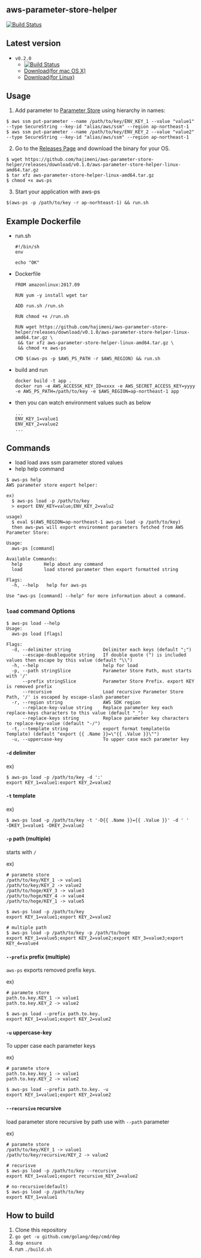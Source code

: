 aws-parameter-store-helper
----------------
[![Build Status](https://travis-ci.org/hajimeni/aws-parameter-store-helper.svg?branch=master)](https://travis-ci.org/hajimeni/aws-parameter-store-helper)

## Latest version

- `v0.2.0`
  - [![Build Status](https://travis-ci.org/hajimeni/aws-parameter-store-helper.svg?branch=v0.2.0)](https://travis-ci.org/hajimeni/aws-parameter-store-helper)
  - [Download(for mac OS X)](https://github.com/hajimeni/aws-parameter-store-helper/releases/download/v0.2.0/aws-ps-darwin-amd64.tar.gz) 
  - [Download(for Linux)](https://github.com/hajimeni/aws-parameter-store-helper/releases/download/v0.2.0/aws-ps-linux-amd64.tar.gz) 

## Usage

1. Add parameter to [Parameter Store](https://console.aws.amazon.com/ec2/v2/home#Parameters:) using hierarchy in names:
```
$ aws ssm put-parameter --name /path/to/key/ENV_KEY_1 --value "value1" --type SecureString --key-id "alias/aws/ssm" --region ap-northeast-1
$ aws ssm put-parameter --name /path/to/key/ENV_KEY_2 --value "value2" --type SecureString --key-id "alias/aws/ssm" --region ap-northeast-1
```

2. Go to the [Releases Page](/hajimeni/aws-parameter-store-helper/releases) and download the binary for your OS.
```
$ wget https://github.com/hajimeni/aws-parameter-store-helper/releases/download/v0.1.0/aws-parameter-store-helper-linux-amd64.tar.gz
$ tar xfz aws-parameter-store-helper-linux-amd64.tar.gz
$ chmod +x aws-ps
```

3. Start your application with aws-ps
```
$(aws-ps -p /path/to/key -r ap-norhteast-1) && run.sh
```

## Example Dockerfile

- run.sh
    ```
    #!/bin/sh
    env
    
    echo "OK"
    ```
- Dockerfile
    ```
    FROM amazonlinux:2017.09
    
    RUN yum -y install wget tar
    
    ADD run.sh /run.sh
    
    RUN chmod +x /run.sh
    
    RUN wget https://github.com/hajimeni/aws-parameter-store-helper/releases/download/v0.1.0/aws-parameter-store-helper-linux-amd64.tar.gz \
     && tar xfz aws-parameter-store-helper-linux-amd64.tar.gz \
     && chmod +x aws-ps
     
    CMD $(aws-ps -p $AWS_PS_PATH -r $AWS_REGION) && run.sh
    ```
- build and run
    ```
    docker build -t app .
    docker run -e AWS_ACCESSK_KEY_ID=xxxx -e AWS_SECRET_ACCESS_KEY=yyyy -e AWS_PS_PATH=/path/to/key -e $AWS_REGION=ap-northeast-1 app
    ```
- then you can watch environment values such as below
    ```
    ...
    ENV_KEY_1=value1
    ENV_KEY_2=value2
    ...
    ```

## Commands

- load
    load aws ssm parameter stored values
- help
    help command

```
$ aws-ps help
AWS parameter store export helper:

ex)
  $ aws-ps load -p /path/to/key
  > export ENV_KEY=value;ENV_KEY_2=valu2

usage)
  $ eval $(AWS_REGION=ap-northeast-1 aws-ps load -p /path/to/key)
  then aws-pws will export environment parameters fetched from AWS Parameter Store:

Usage:
  aws-ps [command]

Available Commands:
  help        Help about any command
  load        load stored parameter then export formatted string

Flags:
  -h, --help   help for aws-ps

Use "aws-ps [command] --help" for more information about a command.
```
    
### `load` command Options

```
$ aws-ps load --help
Usage:
  aws-ps load [flags]

Flags:
  -d, --delimiter string            Delimiter each keys (default ";")
      --escape-doublequote string   If double quote (") is included values then escape by this value (default "\\")
  -h, --help                        help for load
  -p, --path stringSlice            Parameter Store Path, must starts with '/' 
      --prefix stringSlice          Parameter Store Prefix. export KEY is removed prefix
      --recursive                   Load recursive Parameter Store Path, '/' is escaped by escape-slash parameter
  -r, --region string               AWS SDK region
      --replace-key-value string    Replace parameter key each replace-keys characters to this value (default "_")
      --replace-keys string         Replace parameter key characters to replace-key-value (default "-/")
  -t, --template string             export format template(Go Template) (default "export {{ .Name }}=\"{{ .Value }}\"")
  -u, --uppercase-key               To upper case each parameter key
```

#### `-d` delimiter

ex)
```
$ aws-ps load -p /path/to/key -d ':'
export KEY_1=value1:export KEY_2=value2
```

#### `-t` template

ex)
```
$ aws-ps load -p /path/to/key -t '-D{{ .Name }}={{ .Value }}' -d ' '
-DKEY_1=value1 -DKEY_2=value2
```

#### `-p` path (multiple)

starts with `/`

ex)
```
# paramete store
/path/to/key/KEY_1 -> value1
/path/to/key/KEY_2 -> value2
/path/to/hoge/KEY_3 -> value3
/path/to/hoge/KEY_4 -> value4
/path/to/hoge/KEY_1 -> value5

$ aws-ps load -p /path/to/key
export KEY_1=value1;export KEY_2=value2

# multiple path 
$ aws-ps load -p /path/to/key -p /path/to/hoge
export KEY_1=value5;export KEY_2=value2;export KEY_3=value3;export KEY_4=value4

```

#### `--prefix` prefix (multiple)
 
`aws-ps` exports removed prefix keys.

ex)
```
# paramete store
path.to.key.KEY_1 -> value1
path.to.key.KEY_2 -> value2

$ aws-ps load --prefix path.to.key.
export KEY_1=value1;export KEY_2=value2
```

#### `-u` uppercase-key

To upper case each parameter keys

ex)
```
# paramete store
path.to.key.key_1 -> value1
path.to.key.KEY_2 -> value2

$ aws-ps load --prefix path.to.key. -u
export KEY_1=value1;export KEY_2=value2
```

#### `--recursive` recursive

load parameter store recursive by path
use with `--path` parameter

ex)
```
# paramete store
/path/to/key/KEY_1 -> value1
/path/to/key/recursive/KEY_2 -> value2

# recurisve
$ aws-ps load -p /path/to/key --recursive
export KEY_1=value1;export recursive_KEY_2=value2

# no-recursive(default)
$ aws-ps load -p /path/to/key
export KEY_1=value1

```

## How to build

1. Clone this repository
1. `go get -u github.com/golang/dep/cmd/dep`
1. `dep ensure`
1. run `./build.sh`
